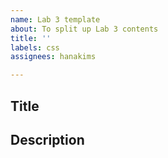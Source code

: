 ```yaml
---
name: Lab 3 template
about: To split up Lab 3 contents
title: ''
labels: css
assignees: hanakims

---
```


## Title

## Description
